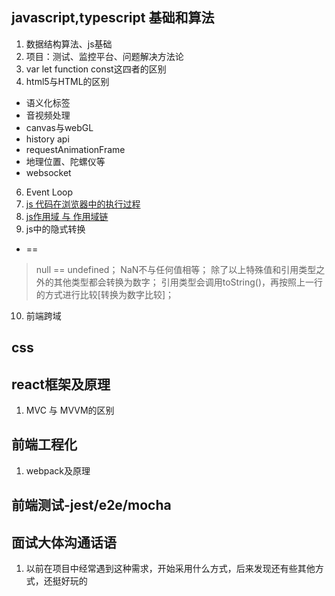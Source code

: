## javascript,typescript 基础和算法
1. 数据结构算法、js基础
3. 项目：测试、监控平台、问题解决方法论
4. var let function const这四者的区别
5. html5与HTML的区别
* 语义化标签
* 音视频处理
* canvas与webGL
* history api
* requestAnimationFrame
* 地理位置、陀螺仪等
* websocket
6. Event Loop
7. [js 代码在浏览器中的执行过程](https://zhuanlan.zhihu.com/p/133339632)
8. [js作用域 与 作用域链](https://zhuanlan.zhihu.com/p/133339632)
9. js中的隐式转换
* ==
> null == undefined；
> NaN不与任何值相等；
> 除了以上特殊值和引用类型之外的其他类型都会转换为数字；
> 引用类型会调用toString()，再按照上一行的方式进行比较[转换为数字比较]；
10. 前端跨域
## css
## react框架及原理
1. MVC 与 MVVM的区别
## 前端工程化
1. webpack及原理
## 前端测试-jest/e2e/mocha



## 面试大体沟通话语
1. 以前在项目中经常遇到这种需求，开始采用什么方式，后来发现还有些其他方式，还挺好玩的